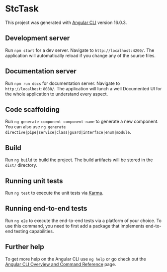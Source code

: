 # StcTask

This project was generated with [Angular CLI](https://github.com/angular/angular-cli) version 16.0.3.

## Development server

Run `npm start` for a dev server. Navigate to `http://localhost:4200/`. The application will automatically reload if you change any of the source files.

## Documentation server

Run `npm run docs` for documentation server. Navigate to `http://localhost:8080/`. The application will lunch a well Documented UI for the whole application to understand every aspect.

## Code scaffolding

Run `ng generate component component-name` to generate a new component. You can also use `ng generate directive|pipe|service|class|guard|interface|enum|module`.

## Build

Run `ng build` to build the project. The build artifacts will be stored in the `dist/` directory.

## Running unit tests

Run `ng test` to execute the unit tests via [Karma](https://karma-runner.github.io).

## Running end-to-end tests

Run `ng e2e` to execute the end-to-end tests via a platform of your choice. To use this command, you need to first add a package that implements end-to-end testing capabilities.

## Further help

To get more help on the Angular CLI use `ng help` or go check out the [Angular CLI Overview and Command Reference](https://angular.io/cli) page.
